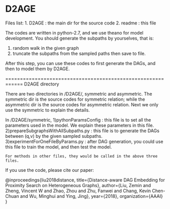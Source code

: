 # D2AGE

Files list:
	1. D2AGE : the main dir for the source code
	2. readme : this file

The codes are written in python-2.7, and we use theano for model development. You should generate the subpaths by yourselves, that is:
1) random walk in the given graph
2) truncate the subpaths from the sampled paths then save to file.

After this step, you can use these codes to first generate the DAGs, and then to model them by D2AGE.
	
============================================================
D2AGE directory

There are two directories in /D2AGE/, symmetric and asymmetric.
The symmetric dir is the source codes for symmetric relation; while the asymmetric dir is the source codes for asymmetric relation. Next we only use the symmetric to explain the details.

In /D2AGE/symmetric, 
	1)pythonParamsConfig : this file is to set all the parameters used in the model. We explain these parameters in this file.
	2)prepareSubgraphsWithAllSubpaths.py : this file is to generate the DAGs between (q,v) by the given sampled subpaths.
	3)experimentForOneFileByParams.py : after DAG generation, you could use this file to train the model, and then test the model.

	For methods in other files, they would be called in the above three files.


If you use the code, please cite our paper:

@inproceedings{liu2018distance,
  title={Distance-aware DAG Embedding for Proximity Search on Heterogeneous Graphs},
  author={Liu, Zemin and Zheng, Vincent W and Zhao, Zhou and Zhu, Fanwei and Chang, Kevin Chen-Chuan and Wu, Minghui and Ying, Jing},
  year={2018},
  organization={AAAI}
}

